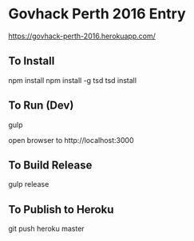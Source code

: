 Govhack Perth 2016 Entry
=============

https://govhack-perth-2016.herokuapp.com/

## To Install

npm install
npm install -g tsd
tsd install

## To Run (Dev)

gulp

open browser to http://localhost:3000

## To Build Release

gulp release

## To Publish to Heroku

git push heroku master